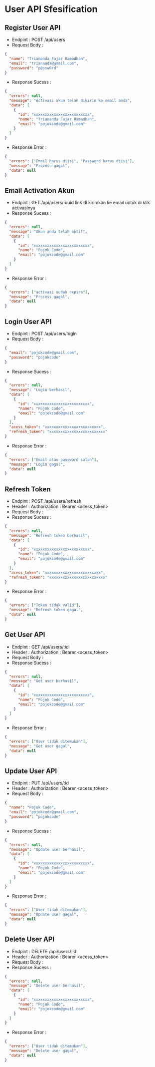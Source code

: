 # User API Sfesification

## Register User API

- Endpint : POST /api/users
- Request Body :

```json
{
  "name": "Triananda Fajar Ramadhan",
  "email": "triananda@gmail.com",
  "password": "p@ssw0rd"
}
```

- Response Sucess :

```json
{
  "errors": null,
  "message": "Activasi akun telah dikirim ke email anda",
  "data": [
    {
      "id": "xxxxxxxxxxxxxxxxxxxxxxxxx",
      "name": "Triananda Fajar Ramadhan",
      "email": "pojokcode@gmail.com"
    }
  ]
}
```

- Response Error :

```json
{
  "errors": ["Email harus diisi", "Password harus diisi"],
  "message": "Process gagal",
  "data": null
}
```

## Email Activation Akun

- Endpint : GET /api/users/:uuid
  link di kirimkan ke email untuk di klik activasinya
- Response Sucess :

```json
{
  "errors": null,
  "message": "Akun anda telah aktif",
  "data": [
    {
      "id": "xxxxxxxxxxxxxxxxxxxxxxxxx",
      "name": "Pojok Code",
      "email": "pojokcode@gmail.com"
    }
  ]
}
```

- Response Error :

```json
{
  "errors": ["activasi sudah expire"],
  "message": "Process gagal",
  "data": null
}
```

## Login User API

- Endpint : POST /api/users/login
- Request Body :

```json
{
  "email": "pojokcode@gmail.com",
  "password": "pojokcode"
}
```

- Response Sucess :

```json
{
  "errors": null,
  "message": "Login berhasil",
  "data": [
    {
      "id": "xxxxxxxxxxxxxxxxxxxxxxxxx",
      "name": "Pojok Code",
      "email": "pojokcode@gmail.com"
    }
  ],
  "acess_token": "xxxxxxxxxxxxxxxxxxxxxxxxx",
  "refresh_token": "xxxxxxxxxxxxxxxxxxxxxxxxx"
}
```

- Response Error :

```json
{
  "errors": ["Email atau password salah"],
  "message": "Login gagal",
  "data": null
}
```

## Refresh Token

- Endpint : POST /api/users/refresh
- Header : Authorization : Bearer <acess_token>
- Request Body :
- Response Sucess :

```json
{
  "errors": null,
  "message": "Refresh token berhasil",
  "data": [
    {
      "id": "xxxxxxxxxxxxxxxxxxxxxxxxx",
      "name": "Pojok Code",
      "email": "pojokcode@gmail.com"
    }
  ],
  "acess_token": "xxxxxxxxxxxxxxxxxxxxxxxxx",
  "refresh_token": "xxxxxxxxxxxxxxxxxxxxxxxxx"
}
```

- Response Error :

```json
{
  "errors": ["Token tidak valid"],
  "message": "Refresh token gagal",
  "data": null
}
```

## Get User API

- Endpint : GET /api/users/:id
- Header : Authorization : Bearer <acess_token>
- Request Body :
- Response Sucess :

```json
{
  "errors": null,
  "message": "Get user berhasil",
  "data": [
    {
      "id": "xxxxxxxxxxxxxxxxxxxxxxxxx",
      "name": "Pojok Code",
      "email": "pojokcode@gmail.com"
    }
  ]
}
```

- Response Error :

```json
{
  "errors": ["User tidak ditemukan"],
  "message": "Get user gagal",
  "data": null
}
```

## Update User API

- Endpint : PUT /api/users/:id
- Header : Authorization : Bearer <acess_token>
- Request Body :

```json
{
  "name": "Pojok Code",
  "email": "pojokcode@gmail.com",
  "password": "pojokcode"
}
```

- Response Sucess :

```json
{
  "errors": null,
  "message": "Update user berhasil",
  "data": [
    {
      "id": "xxxxxxxxxxxxxxxxxxxxxxxxx",
      "name": "Pojok Code",
      "email": "pojokcode@gmail.com"
    }
  ]
}
```

- Response Error :

```json
{
  "errors": ["User tidak ditemukan"],
  "message": "Update user gagal",
  "data": null
}
```

## Delete User API

- Endpint : DELETE /api/users/:id
- Header : Authorization : Bearer <acess_token>
- Request Body :
- Response Sucess :

```json
{
  "errors": null,
  "message": "Delete user berhasil",
  "data": [
    {
      "id": "xxxxxxxxxxxxxxxxxxxxxxxxx",
      "name": "Pojok Code",
      "email": "pojokcode@gmail.com"
    }
  ]
}
```

- Response Error :

```json
{
  "errors": ["User tidak ditemukan"],
  "message": "Delete user gagal",
  "data": null
}
```
